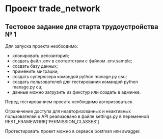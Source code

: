# Проект trade_network

## Тестовое задание для старта трудоустройства № 1

Для запуска проекта необходимо:
* клонировать репозиторий;
* создать файл .env в соответствии с файлом .env.sample;
* создать базу данных;
* применить миграции;
* создать суперюзера командой python manage.py csu;
* создать пользователей для тестирования командой python manage.py cu;
* данные можно загрузить из фикстур или создать в админке.

Перед тестированием проекта необходимо авторизоваться.

Ограничение доступа для неавторизованных и неактивных пользователей к API реализовано в файле settings.py
в переменной REST_FRAMEWORK['PERMISSION_CLASSES']

Протестировать проект можно в сервисе postman или swagger.
